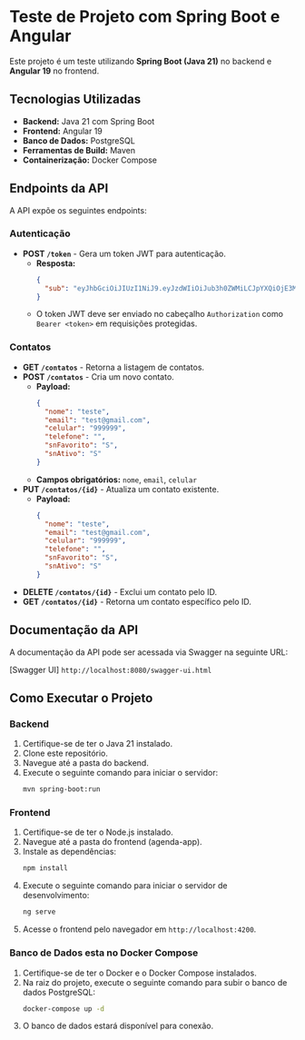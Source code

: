 # Teste de Projeto com Spring Boot e Angular

Este projeto é um teste utilizando **Spring Boot (Java 21)** no backend e **Angular 19** no frontend.

## Tecnologias Utilizadas

- **Backend:** Java 21 com Spring Boot
- **Frontend:** Angular 19
- **Banco de Dados:** PostgreSQL
- **Ferramentas de Build:** Maven
- **Containerização:** Docker Compose

## Endpoints da API

A API expõe os seguintes endpoints:

### Autenticação

- **POST `/token`** - Gera um token JWT para autenticação.
  - **Resposta:**
    ```json
    {
      "sub": "eyJhbGciOiJIUzI1NiJ9.eyJzdWIiOiJub3h0ZWMiLCJpYXQiOjE3Mzg1NDM5NjQsImV4cCI6MTczODU0NzU2NH0.cV9FJx2CJanSbNmrylaYC1MK8CoCpHzErzE6GbmZ6Io"
    }
    ```
  - O token JWT deve ser enviado no cabeçalho `Authorization` como `Bearer <token>` em requisições protegidas.

### Contatos

- **GET `/contatos`** - Retorna a listagem de contatos.
- **POST `/contatos`** - Cria um novo contato.
  - **Payload:**
    ```json
    {
      "nome": "teste",
      "email": "test@gmail.com",
      "celular": "999999",
      "telefone": "",
      "snFavorito": "S",
      "snAtivo": "S"
    }
    ```
  - **Campos obrigatórios:** `nome`, `email`, `celular`
- **PUT `/contatos/{id}`** - Atualiza um contato existente.
  - **Payload:**
    ```json
    {
      "nome": "teste",
      "email": "test@gmail.com",
      "celular": "999999",
      "telefone": "",
      "snFavorito": "S",
      "snAtivo": "S"
    }
    ```
- **DELETE `/contatos/{id}`** - Exclui um contato pelo ID.
- **GET `/contatos/{id}`** - Retorna um contato específico pelo ID.

## Documentação da API

A documentação da API pode ser acessada via Swagger na seguinte URL:

[Swagger UI] `http://localhost:8080/swagger-ui.html`

## Como Executar o Projeto

### Backend

1. Certifique-se de ter o Java 21 instalado.
2. Clone este repositório.
3. Navegue até a pasta do backend.
4. Execute o seguinte comando para iniciar o servidor:
   ```sh
   mvn spring-boot:run
   ```

### Frontend

1. Certifique-se de ter o Node.js instalado.
2. Navegue até a pasta do frontend (agenda-app).
3. Instale as dependências:
   ```sh
   npm install
   ```
4. Execute o seguinte comando para iniciar o servidor de desenvolvimento:
   ```sh
   ng serve
   ```
5. Acesse o frontend pelo navegador em `http://localhost:4200`.

### Banco de Dados esta no Docker Compose

1. Certifique-se de ter o Docker e o Docker Compose instalados.
2. Na raiz do projeto, execute o seguinte comando para subir o banco de dados PostgreSQL:
   ```sh
   docker-compose up -d
   ```
3. O banco de dados estará disponível para conexão.

